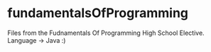 # fundamentalsOfProgramming
Files from the Fudnamentals Of Programming High School Elective.
Language -> Java :)
